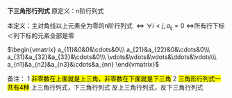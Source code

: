 **下三角形行列式**
原定义：n阶行列式

本定义：主对角线以上元素全为零的n阶行列式
$\Leftrightarrow\forall i<j, a_{ij}=0$
$\Leftrightarrow$所有行下标＜列下标的元素全部是零

$\begin{vmatrix}
a_{11}&0&0&\cdots&0\\\ 
a_{21}&a_{22}&0&\cdots&0\\\ 
a_{31}&a_{32}&a_{33}&\cdots&0\\\ 
\vdots&\vdots&\vdots&\ddots&\vdots\\\ 
a_{n1}&a_{n2}&a_{n3}&\cdots&a_{nn}
\end{vmatrix}$

备注：
1 <mark>非零数在上面就是上三角，非零数在下面就是下三角</mark>
2 <mark>三角形行列式一共有4种</mark>
上三角行列式，下三角行列式
反上三角行列式，反下三角行列式
